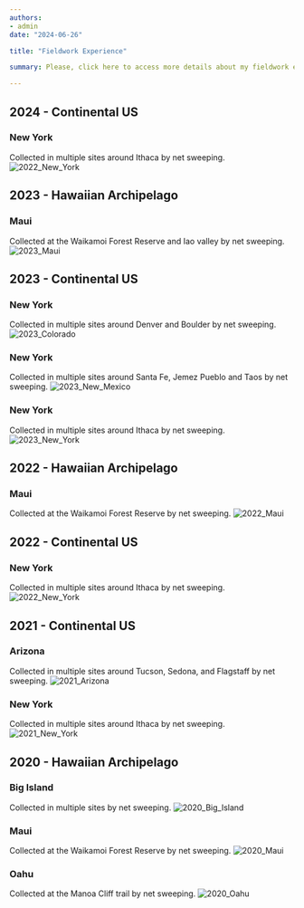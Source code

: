 ```yaml
---
authors:
- admin
date: "2024-06-26"

title: "Fieldwork Experience"

summary: Please, click here to access more details about my fieldwork experience.

---
```


## 2024 - Continental US

### New York
Collected in multiple sites around Ithaca by net sweeping.
![2022_New_York](/2024_New_York.jpg)

## 2023 - Hawaiian Archipelago

### Maui
Collected at the Waikamoi Forest Reserve and Iao valley by net sweeping.
![2023_Maui](/2023_Maui.jpg)

## 2023 - Continental US

### New York
Collected in multiple sites around Denver and Boulder by net sweeping.
![2023_Colorado](/2023_Colorado.jpg)

### New York
Collected in multiple sites around Santa Fe, Jemez Pueblo and Taos by net sweeping.
![2023_New_Mexico](/2023_New_Mexico.jpg)

### New York
Collected in multiple sites around Ithaca by net sweeping.
![2023_New_York](/2023_New_York.jpg)

## 2022 - Hawaiian Archipelago

### Maui
Collected at the Waikamoi Forest Reserve by net sweeping.
![2022_Maui](/2022_Maui.jpg)

## 2022 - Continental US

### New York
Collected in multiple sites around Ithaca by net sweeping.
![2022_New_York](/2022_New_York.jpg)

## 2021 - Continental US

### Arizona
Collected in multiple sites around Tucson, Sedona, and Flagstaff by net sweeping.
![2021_Arizona](/2021_Arizona.jpg)

### New York
Collected in multiple sites around Ithaca by net sweeping.
![2021_New_York](/2021_New_York.jpg)

## 2020 - Hawaiian Archipelago

### Big Island
Collected in multiple sites by net sweeping.
![2020_Big_Island](/2020_Big_Island.jpg)

### Maui
Collected at the Waikamoi Forest Reserve by net sweeping.
![2020_Maui](/2020_Maui.jpg)

### Oahu
Collected at the Manoa Cliff trail by net sweeping.
![2020_Oahu](/2020_Oahu.jpg)
